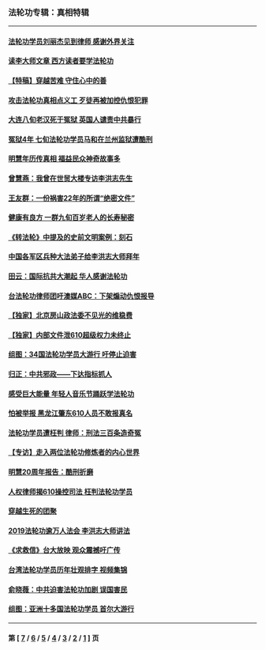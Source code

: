 ### 法轮功专辑：真相特辑
---
#### [法轮功学员刘丽杰见到律师 感谢外界关注](../../pages/nf4389/n13927012.md?03240430) 
#### [读李大师文章 西方读者要学法轮功](../../pages/nf4389/n13925142.md?03240430) 
#### [【特稿】穿越苦难 守住心中的善](../../pages/nf4389/n13784979.md?03240430) 
#### [攻击法轮功真相点义工 歹徒再被加控仇恨犯罪](../../pages/nf4389/n13601019.md?03240430) 
#### [大连八旬老汉死于冤狱 英国人谴责中共暴行](../../pages/nf4389/n13480118.md?03240430) 
#### [冤狱4年 七旬法轮功学员马和在兰州监狱遭酷刑](../../pages/nf4389/n13304688.md?03240430) 
#### [明慧年历传真相 福益民众神奇故事多](../../pages/nf4389/n13294545.md?03240430) 
#### [曾慧燕：我曾在世贸大楼专访李洪志先生](../../pages/nf4389/n12898729.md?03240430) 
#### [王友群：一份祸害22年的所谓“绝密文件”](../../pages/nf4389/n12871750.md?03240430) 
#### [健康有良方 一群九旬百岁老人的长寿秘密](../../pages/nf4389/n12847475.md?03240430) 
#### [《转法轮》中提及的史前文明案例：刻石](../../pages/nf4389/n12758577.md?03240430) 
#### [中国各军区兵种大法弟子给李洪志大师拜年](../../pages/nf4389/n12750047.md?03240430) 
#### [田云：国际抗共大潮起 华人感谢法轮功](../../pages/nf4389/n12357708.md?03240430) 
#### [台法轮功律师团吁澳媒ABC：下架煽动仇恨报导](../../pages/nf4389/n12279917.md?03240430) 
#### [【独家】北京房山政法委不见光的维稳费](../../pages/nf4389/n12031979.md?03240430) 
#### [【独家】内部文件泄610超级权力未终止](../../pages/nf4389/n12023895.md?03240430) 
#### [组图：34国法轮功学员大游行 吁停止迫害](../../pages/nf4389/n11492658.md?03240430) 
#### [归正：中共邪政——下达指标抓人](../../pages/nf4389/n11474770.md?03240430) 
#### [感受巨大能量 年轻人音乐节踊跃学法轮功](../../pages/nf4389/n11441981.md?03240430) 
#### [怕被举报 黑龙江肇东610人员不敢报真名](../../pages/nf4389/n11436499.md?03240430) 
#### [法轮功学员遭枉判 律师：刑法三百条造奇冤](../../pages/nf4389/n11433943.md?03240430) 
#### [【专访】走入两位法轮功修炼者的内心世界](../../pages/nf4389/n11415623.md?03240430) 
#### [明慧20周年报告：酷刑折磨](../../pages/nf4389/n11387954.md?03240430) 
#### [人权律师揭610操控司法 枉判法轮功学员](../../pages/nf4389/n11313370.md?03240430) 
#### [穿越生死的团聚](../../pages/nf4389/n11258922.md?03240430) 
#### [2019法轮功逾万人法会 李洪志大师讲法](../../pages/nf4389/n11265303.md?03240430) 
#### [《求救信》台大放映 观众震撼吁广传](../../pages/nf4389/n10922251.md?03240430) 
#### [台湾法轮功学员历年壮观排字 视频集锦](../../pages/nf4389/n10878789.md?03240430) 
#### [俞晓薇：中共迫害法轮功加剧 误国害民](../../pages/nf4389/n10859260.md?03240430) 
#### [组图：亚洲十多国法轮功学员 首尔大游行](../../pages/nf4389/n10781149.md?03240430) 

---
#### 第 [ [7](./7.md?03240430) / [6](./6.md?03240430) / [5](./5.md?03240430) / [4](./4.md?03240430) / [3](./3.md?03240430) / [2](./2.md?03240430) / [1](./1.md?03240430) ] 页
